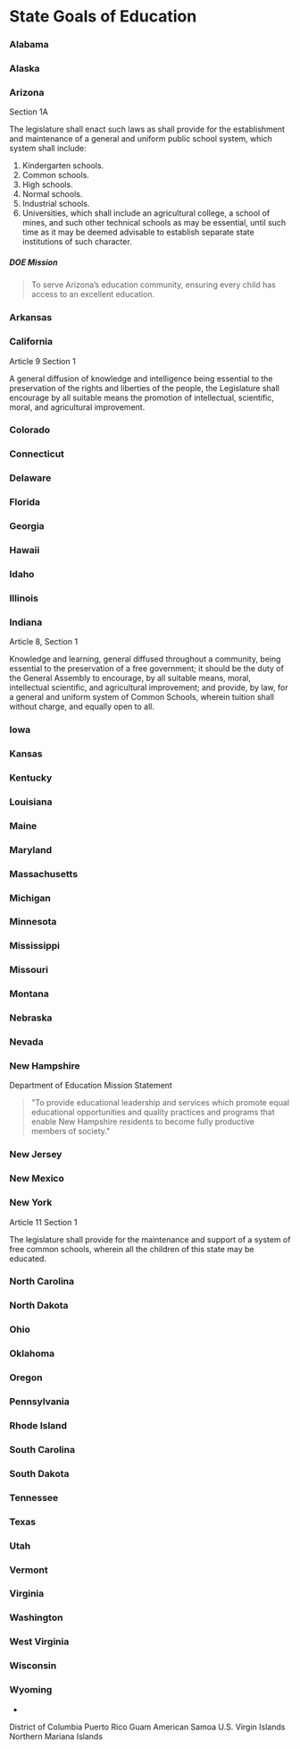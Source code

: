 # State Goals of Education

### Alabama
### Alaska
### Arizona

Section 1A

The legislature shall enact such laws as shall provide for the establishment and maintenance of a general and uniform public school system, which system shall include:

1. Kindergarten schools.
2. Common schools.
3. High schools.
4. Normal schools.
5. Industrial schools.
6. Universities, which shall include an agricultural college, a school of mines, and such other technical schools as may be essential, until such time as it may be deemed advisable to establish separate state institutions of such character.


##### DOE Mission

> To serve Arizona’s education community, ensuring every child has access to an excellent education.


### Arkansas




### California

Article 9 Section 1

A general diffusion of knowledge and intelligence being
essential to the preservation of the rights and liberties of the
people, the Legislature shall encourage by all suitable means the promotion of intellectual, scientific, moral, and agricultural improvement.


### Colorado
### Connecticut
### Delaware
### Florida
### Georgia
### Hawaii
### Idaho
### Illinois
### Indiana

Article 8, Section 1

Knowledge and learning, general diffused throughout a community, being essential to the preservation of a free government; it should be the duty of the General Assembly to encourage, by all suitable means, moral, intellectual scientific, and agricultural improvement; and provide, by law, for a general and uniform system of Common Schools, wherein tuition shall without charge, and equally open to all.

### Iowa
### Kansas
### Kentucky
### Louisiana
### Maine
### Maryland
### Massachusetts
### Michigan
### Minnesota
### Mississippi
### Missouri
### Montana
### Nebraska
### Nevada
### New Hampshire

Department of Education Mission Statement

> "To provide educational leadership and services which promote equal educational opportunities and quality practices and programs that enable New Hampshire residents to become fully productive members of society."

### New Jersey
### New Mexico
### New York

Article 11 Section 1

The legislature shall provide for the maintenance and support of a system of free common schools, wherein all the children of this state may be educated.

### North Carolina
### North Dakota
### Ohio
### Oklahoma
### Oregon
### Pennsylvania
### Rhode Island
### South Carolina
### South Dakota
### Tennessee
### Texas
### Utah
### Vermont
### Virginia
### Washington
### West Virginia
### Wisconsin
### Wyoming
*
District of Columbia
Puerto Rico
Guam
American Samoa
U.S. Virgin Islands
Northern Mariana Islands
